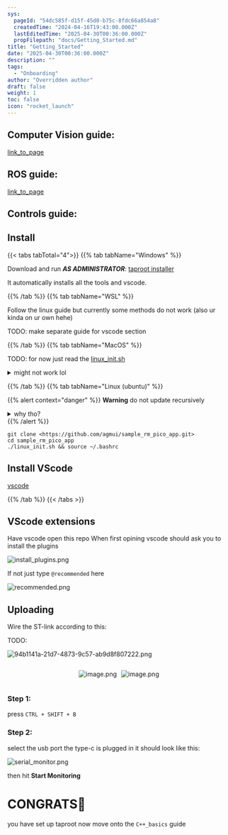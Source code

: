 ```yaml
---
sys:
  pageId: "54dc585f-d15f-45d0-b75c-8fdc66a854a8"
  createdTime: "2024-04-16T19:43:00.000Z"
  lastEditedTime: "2025-04-30T00:36:00.000Z"
  propFilepath: "docs/Getting_Started.md"
title: "Getting_Started"
date: "2025-04-30T00:36:00.000Z"
description: ""
tags:
  - "Onboarding"
author: "Overridden author"
draft: false
weight: 1
toc: false
icon: "rocket_launch"
---
```


## Computer Vision guide:

[link_to_page](86d45bc0-388b-4d26-8848-44f255f73d0e)

## ROS guide:

[link_to_page](3c76c1de-ec8f-46d6-8b0a-294005edc2d5)

## Controls guide:

## Install

{{< tabs tabTotal="4">}}
{{% tab tabName="Windows" %}}

Download and run _**AS ADMINISTRATOR**_: [taproot installer](https://github.com/Thornbots/TeachingFreshies/releases/tag/1.0)

It automatically installs all the tools and vscode.

{{% /tab %}}
{{% tab tabName="WSL" %}}

Follow the linux guide but currently some methods do not work (also ur kinda on ur own hehe)

TODO: make separate guide for vscode section

{{% /tab %}}
{{% tab tabName="MacOS" %}}

TODO: for now just read the [linux_init.sh](https://github.com/agmui/sample_rm_pico_app/blob/main/linux_init.sh)

<details>
<summary>might not work lol</summary>

`brew install libusb pkg-config`

Next install: [vscode](https://code.visualstudio.com/Download)

</details>

{{% /tab %}}
{{% tab tabName="Linux (ubuntu)" %}}

{{% alert context="danger" %}}
**Warning** do not update recursively
<details>
<summary>why tho?</summary>
There are some submodules that may go on for a while (like tinyusb) and I highly
recommend you don't need to get them.
If you want to see what submodules I update just look in `linux_init.sh`
</details>
{{% /alert %}}

```shell
git clone <https://github.com/agmui/sample_rm_pico_app.git>
cd sample_rm_pico_app
./linux_init.sh && source ~/.bashrc
```

## Install VScode

[vscode](https://code.visualstudio.com/Download)

{{% /tab %}}
{{< /tabs >}}

## VScode extensions

Have vscode open this repo
When first opining vscode should ask you to install the plugins

![install_plugins.png](https://prod-files-secure.s3.us-west-2.amazonaws.com/d518164a-d88e-44d1-a4ee-3adb3bd8bce0/89bd30f0-1825-4e77-867b-0a41ce370880/install_plugins.png?X-Amz-Algorithm=AWS4-HMAC-SHA256&X-Amz-Content-Sha256=UNSIGNED-PAYLOAD&X-Amz-Credential=ASIAZI2LB4665W633PKH%2F20250614%2Fus-west-2%2Fs3%2Faws4_request&X-Amz-Date=20250614T090757Z&X-Amz-Expires=3600&X-Amz-Security-Token=IQoJb3JpZ2luX2VjED8aCXVzLXdlc3QtMiJHMEUCIAKn9OpsE9Gvp3kGoxbcFU5mf%2BdIS3b%2BMEzK5ytT9Rj2AiEAqpM2hmBoY%2Fi16I8kUUXqNECwl3EiwyAw5sQZ5NJA4n8q%2FwMIKBAAGgw2Mzc0MjMxODM4MDUiDFNgfijkdxWLSiUxjSrcA0x9Ka%2Bd3nTgizhDo%2B%2BOStpKnusH4mz2bfOmT5VUcBXGjbNttSsjHzA6oBYh20EMejFZkbgm56NBnMidBXSEugmDlVO9t8bjE7%2Fdl%2FZeh1pjouRprm6gvO6svQo6%2F6LJ24BKYWneU%2B8AZZNqazyKMoaUGZ%2BdsCgyi7eM7qzCAKFrbdGjwpmBrAupppGw7AjwyjrmvZWRdP547t%2BOTCfeQjEvv%2BMRCCIpN%2BD1DVHB0LjJIujQr5AsNYIa5oJ8Ck63Q7wo%2FAYPVKJz1h2Yc3y0VSyyy7Th0cv75V81aFIih7UMVJZQY4AYrJNV4W5Ph%2BfYOJ0W68uujHu5Iu6vCQBPfP3CFxouYd%2FRlVWSxxfUTqm%2FMAbxRgjB7TZ8w2CZV6vamYVpl2BWZEYFChO7mH97tlta%2Fw%2BqWZMWp%2BmkOqezRZulD0PgA5VK%2Fcd%2FzRfDupIPcesHwtOs2ZMjdgihvcq89%2Fo6WG0JlaIhcX%2BZgHJVyrCtD1bTjzcbeWNVLAW1qZbUs2W3a9icoqH02C8yTzYgVdVTvNeq9X2BdaFDfBYvB09vKbU5zYXBpYd%2B9f3%2FxMTGQjnmZEr2aqbWoEGoM1levyO9vkcM%2B%2F2okVqP0wlUdV3UjZjhy%2FNBWkKRDwOmMPm7tMIGOqUByE570euM9jeyxJq%2FvrRUhG2tMhZOHEyNC51eVODQ0boF9Dr78gmm2ardpgBwtRanygG7MU%2FXGpm3IyD1tzlS%2F8OnaZTCZ6LQN0AORubpiJ0UXjfPUvW81soE%2BUtRRR1truG4P26wKqZ37TXujHzcNa01ymke37Fgcwu0yi9lN635BW4OiMj2rEx0RH56jh2xWyUu1ivCCE2hScHZrzYnKOnZDIIe&X-Amz-Signature=f9cbab0c724c8f0561acf0342fe0951a18157a97c5eeb100d51ee69ee19d69d3&X-Amz-SignedHeaders=host&x-amz-checksum-mode=ENABLED&x-id=GetObject)

If not just type `@recommended` here  

![recommended.png](https://prod-files-secure.s3.us-west-2.amazonaws.com/d518164a-d88e-44d1-a4ee-3adb3bd8bce0/61e661e9-5d85-4dfc-be0d-8d2097a5e793/recommended.png?X-Amz-Algorithm=AWS4-HMAC-SHA256&X-Amz-Content-Sha256=UNSIGNED-PAYLOAD&X-Amz-Credential=ASIAZI2LB4665W633PKH%2F20250614%2Fus-west-2%2Fs3%2Faws4_request&X-Amz-Date=20250614T090757Z&X-Amz-Expires=3600&X-Amz-Security-Token=IQoJb3JpZ2luX2VjED8aCXVzLXdlc3QtMiJHMEUCIAKn9OpsE9Gvp3kGoxbcFU5mf%2BdIS3b%2BMEzK5ytT9Rj2AiEAqpM2hmBoY%2Fi16I8kUUXqNECwl3EiwyAw5sQZ5NJA4n8q%2FwMIKBAAGgw2Mzc0MjMxODM4MDUiDFNgfijkdxWLSiUxjSrcA0x9Ka%2Bd3nTgizhDo%2B%2BOStpKnusH4mz2bfOmT5VUcBXGjbNttSsjHzA6oBYh20EMejFZkbgm56NBnMidBXSEugmDlVO9t8bjE7%2Fdl%2FZeh1pjouRprm6gvO6svQo6%2F6LJ24BKYWneU%2B8AZZNqazyKMoaUGZ%2BdsCgyi7eM7qzCAKFrbdGjwpmBrAupppGw7AjwyjrmvZWRdP547t%2BOTCfeQjEvv%2BMRCCIpN%2BD1DVHB0LjJIujQr5AsNYIa5oJ8Ck63Q7wo%2FAYPVKJz1h2Yc3y0VSyyy7Th0cv75V81aFIih7UMVJZQY4AYrJNV4W5Ph%2BfYOJ0W68uujHu5Iu6vCQBPfP3CFxouYd%2FRlVWSxxfUTqm%2FMAbxRgjB7TZ8w2CZV6vamYVpl2BWZEYFChO7mH97tlta%2Fw%2BqWZMWp%2BmkOqezRZulD0PgA5VK%2Fcd%2FzRfDupIPcesHwtOs2ZMjdgihvcq89%2Fo6WG0JlaIhcX%2BZgHJVyrCtD1bTjzcbeWNVLAW1qZbUs2W3a9icoqH02C8yTzYgVdVTvNeq9X2BdaFDfBYvB09vKbU5zYXBpYd%2B9f3%2FxMTGQjnmZEr2aqbWoEGoM1levyO9vkcM%2B%2F2okVqP0wlUdV3UjZjhy%2FNBWkKRDwOmMPm7tMIGOqUByE570euM9jeyxJq%2FvrRUhG2tMhZOHEyNC51eVODQ0boF9Dr78gmm2ardpgBwtRanygG7MU%2FXGpm3IyD1tzlS%2F8OnaZTCZ6LQN0AORubpiJ0UXjfPUvW81soE%2BUtRRR1truG4P26wKqZ37TXujHzcNa01ymke37Fgcwu0yi9lN635BW4OiMj2rEx0RH56jh2xWyUu1ivCCE2hScHZrzYnKOnZDIIe&X-Amz-Signature=4244aa54c5841a62e5f164bfd2ea8bff09bc2ba12f2a8d5948d8e8d754c038e1&X-Amz-SignedHeaders=host&x-amz-checksum-mode=ENABLED&x-id=GetObject)

## Uploading

Wire the ST-link according to this:

TODO:

![94b1141a-21d7-4873-9c57-ab9d8f807222.png](https://prod-files-secure.s3.us-west-2.amazonaws.com/d518164a-d88e-44d1-a4ee-3adb3bd8bce0/e5fad17d-ab82-4300-9f4c-505ab4b1202c/94b1141a-21d7-4873-9c57-ab9d8f807222.png?X-Amz-Algorithm=AWS4-HMAC-SHA256&X-Amz-Content-Sha256=UNSIGNED-PAYLOAD&X-Amz-Credential=ASIAZI2LB4665W633PKH%2F20250614%2Fus-west-2%2Fs3%2Faws4_request&X-Amz-Date=20250614T090757Z&X-Amz-Expires=3600&X-Amz-Security-Token=IQoJb3JpZ2luX2VjED8aCXVzLXdlc3QtMiJHMEUCIAKn9OpsE9Gvp3kGoxbcFU5mf%2BdIS3b%2BMEzK5ytT9Rj2AiEAqpM2hmBoY%2Fi16I8kUUXqNECwl3EiwyAw5sQZ5NJA4n8q%2FwMIKBAAGgw2Mzc0MjMxODM4MDUiDFNgfijkdxWLSiUxjSrcA0x9Ka%2Bd3nTgizhDo%2B%2BOStpKnusH4mz2bfOmT5VUcBXGjbNttSsjHzA6oBYh20EMejFZkbgm56NBnMidBXSEugmDlVO9t8bjE7%2Fdl%2FZeh1pjouRprm6gvO6svQo6%2F6LJ24BKYWneU%2B8AZZNqazyKMoaUGZ%2BdsCgyi7eM7qzCAKFrbdGjwpmBrAupppGw7AjwyjrmvZWRdP547t%2BOTCfeQjEvv%2BMRCCIpN%2BD1DVHB0LjJIujQr5AsNYIa5oJ8Ck63Q7wo%2FAYPVKJz1h2Yc3y0VSyyy7Th0cv75V81aFIih7UMVJZQY4AYrJNV4W5Ph%2BfYOJ0W68uujHu5Iu6vCQBPfP3CFxouYd%2FRlVWSxxfUTqm%2FMAbxRgjB7TZ8w2CZV6vamYVpl2BWZEYFChO7mH97tlta%2Fw%2BqWZMWp%2BmkOqezRZulD0PgA5VK%2Fcd%2FzRfDupIPcesHwtOs2ZMjdgihvcq89%2Fo6WG0JlaIhcX%2BZgHJVyrCtD1bTjzcbeWNVLAW1qZbUs2W3a9icoqH02C8yTzYgVdVTvNeq9X2BdaFDfBYvB09vKbU5zYXBpYd%2B9f3%2FxMTGQjnmZEr2aqbWoEGoM1levyO9vkcM%2B%2F2okVqP0wlUdV3UjZjhy%2FNBWkKRDwOmMPm7tMIGOqUByE570euM9jeyxJq%2FvrRUhG2tMhZOHEyNC51eVODQ0boF9Dr78gmm2ardpgBwtRanygG7MU%2FXGpm3IyD1tzlS%2F8OnaZTCZ6LQN0AORubpiJ0UXjfPUvW81soE%2BUtRRR1truG4P26wKqZ37TXujHzcNa01ymke37Fgcwu0yi9lN635BW4OiMj2rEx0RH56jh2xWyUu1ivCCE2hScHZrzYnKOnZDIIe&X-Amz-Signature=43e4312dda366f10b73fbc17290a79302868fb7c10176bc8dcaf97a95a671c30&X-Amz-SignedHeaders=host&x-amz-checksum-mode=ENABLED&x-id=GetObject)

<div style="display: flex;flex-direction: row; column-gap:10px; max-width: 630px;justify-content: center;">
<div>

![image.png](https://prod-files-secure.s3.us-west-2.amazonaws.com/d518164a-d88e-44d1-a4ee-3adb3bd8bce0/210ecb78-1116-4d7b-b9b7-2292f66fa2c2/image.png?X-Amz-Algorithm=AWS4-HMAC-SHA256&X-Amz-Content-Sha256=UNSIGNED-PAYLOAD&X-Amz-Credential=ASIAZI2LB4665X6I2EZS%2F20250614%2Fus-west-2%2Fs3%2Faws4_request&X-Amz-Date=20250614T090800Z&X-Amz-Expires=3600&X-Amz-Security-Token=IQoJb3JpZ2luX2VjED8aCXVzLXdlc3QtMiJGMEQCIFqpqR1BtGE%2Bx7fkjEpa5VRy34Bxa9j25CQHSgW8NVRTAiAWkzjdbg7MwADNu1ga1rBzRFBJjoeMoc2A885pOtqr4Sr%2FAwgoEAAaDDYzNzQyMzE4MzgwNSIMcXn4CnamtsHsGUp4KtwD3SM%2BF%2BbiVzUs0Ep5aNv79PRdHonfFAUTDoPRJFTDysddlYTQvglXjdXDmscblVN9EsOnH5nxJ1j%2FOR6kXuP9tIlcfpIgEfcZ1aBtqsN%2FfPPKliQB9eA0U8o2b5LJG0yUb6RG19Fx76eBVNZbnLZ6XHKFBuY69ycZY5E8dmCfCsl%2BP5UTpXJQ4NpzW5zy4qnBSBgy1z%2FmsbekD%2FVVGQds207ddzv8reMl43Ok%2FJtaOZfM5Tf2gEBWSThQnRK%2BAcPImI1ZxL7nwTW%2BRap%2BkJNhOjQIvHMwusA60tVSqNRbOLSdWOzSodg8%2BV%2B%2B9gqo2DhKnhTorTpicqxl1%2BetlFcRAoO695ZHZiCJmu0NYpKhQ7K8QrYMCoGC%2BhaV2YmJJDCDj9rMYbx3IhYAop7GFWychGI4GsjwT7JdgbFv7qW9B9JjTlPbq3CuPTGpXRmucWzY5UjZWPfcbgkVwUswfZhMSFTbNTgS2o8pB1RftAOVsKlfD6ToawKlBYRHp9jKKgoXym7iVhi4MC5LNXbOxPl1LtmXkHC0gd100l7vYnsgOEhtkCexJX75nRDnYeiO2uz0hVxlhjbBWgPgoMoprx6OpJGm9Xg6%2BvdicpLPDb4MEGQO%2BdMv%2BlNm37qn30Ewir20wgY6pgFCtOMgTRkSv1ry9v7oaI1uGBZIjxWNgBr%2B1FDUcdhpqjQsfqyDxUM0xQ8FWyZPRpU42qkPpHsf4P%2BdrNkVx%2FmZLuXbsulZBvL4VlaGAON8YqkuoH%2B8PUqJ81jZphDLAWYgL%2F3vydiET4kIGp3mrc7l3rFKyK0S0Gr51fsp9RlXfyD64p9Og51s1e3QiEtEjeA3577WyqigcFp6H2phf%2FYFmjHg%2Fkvm&X-Amz-Signature=f7b0d7044667caa41cced278c62b0cd09f37523c9f2d2b824c94151b0480e1a5&X-Amz-SignedHeaders=host&x-amz-checksum-mode=ENABLED&x-id=GetObject)

</div>
<div>

![image.png](https://prod-files-secure.s3.us-west-2.amazonaws.com/d518164a-d88e-44d1-a4ee-3adb3bd8bce0/33a0fd0f-8ca6-4a86-8e09-26e95ded1fff/image.png?X-Amz-Algorithm=AWS4-HMAC-SHA256&X-Amz-Content-Sha256=UNSIGNED-PAYLOAD&X-Amz-Credential=ASIAZI2LB46627LXGGBT%2F20250614%2Fus-west-2%2Fs3%2Faws4_request&X-Amz-Date=20250614T090800Z&X-Amz-Expires=3600&X-Amz-Security-Token=IQoJb3JpZ2luX2VjED8aCXVzLXdlc3QtMiJHMEUCIBCwILYTs3LOP15EDVuAUo1BQDSdWioWFzaNyb6W8yYQAiEAweqUKAzmmxAUFCo6zSlq12n%2Bk54B2127lf3h6Dk8hlcq%2FwMIKBAAGgw2Mzc0MjMxODM4MDUiDAiAAMde1ktCCtjoDCrcA%2B23loj9G2JFNDK4pGzfvoJ1uIF2Syi%2BVBHMkz2NnOjDJL6gq%2BSWIchwNCS4YFIU6GShlrL5U8ndYqRclPX%2BaCkGyuAr1g%2FRTqIcESjI19CNlNEuwVeRTV2fxhotpiH1afMOCBFEtGIIz5tkzayNgVWcns6UxUJ7oH6FkV3VWZbCUm8ywRi6P9D3nFuXpbDS7pnVJfeV%2FKA%2BYgu2tAMDoVFfAgI%2BrUVkhdB3HW9zRn8vF%2BdJQvF2OckLZyxdrG2srccAU2%2B9osWYp7ODBE%2BbKeSi%2BV%2B3mDbhey1GXAXwu9lBhFGIrgCzW3hSXmr9CzqlrypYx9wePbR2aa5YYhgP4RhpHia6JIvszrpnlDOtTKLPMpSaz4YodNYQPeQxfwa03B%2B%2B0FMR1T3liwv%2BWwMiqFHmwjZeSm12UFBqITyOGS%2BhGvwrNkqJzakUN9mUF44bj5OZ7%2BJ08tycnXrq5ImSqytl6jgz1BMhxdwNqVXPYGdW5e6oXB2L1JwCrgIKcR%2BxqvAuFfkW2gt%2B4CtzWgM0IIqm5eGVZXFv2H2HHlEkWZqrtFWj0kqvYBddHbYBhM%2FwLro9E2%2FDL5fsIez90ddwmqNr6vqfJYGfDW7iWKChYDvL34kEoutJwELVFLx%2FMOa8tMIGOqUBklywYodWw0t%2FjCvaxMHhlE%2FVUiJogQ7ar%2FKZrnegYrWUj1ih8ytpy%2FuEP2fYi0KTReh0aXOiwCwZKmm1KT3lR%2BrOtA9b17OhZMT5st%2FUuTWLmJ8Ac5N3Gh6POxMpkN2FS4C4%2BdF8H49Zkf%2B3iA25n6mkCCrzNZ9lF%2FLeMX3iLTKpDxqaXmFqLCc6KoqIPaHYFM4%2BEBY4IWYhzhwO%2BcUiGyUM5L%2FY&X-Amz-Signature=144d68acea936e35e3936803845154868fc32d6638dead48dd86ad19a4f3b535&X-Amz-SignedHeaders=host&x-amz-checksum-mode=ENABLED&x-id=GetObject)

</div>
</div>

### Step 1:

press `CTRL + SHIFT + B`

### Step 2:

select the usb port the type-c is plugged in it should look like this:

![serial_monitor.png](https://prod-files-secure.s3.us-west-2.amazonaws.com/d518164a-d88e-44d1-a4ee-3adb3bd8bce0/f03f4774-05d4-4393-b6a0-d5efb6d315ab/serial_monitor.png?X-Amz-Algorithm=AWS4-HMAC-SHA256&X-Amz-Content-Sha256=UNSIGNED-PAYLOAD&X-Amz-Credential=ASIAZI2LB4665W633PKH%2F20250614%2Fus-west-2%2Fs3%2Faws4_request&X-Amz-Date=20250614T090757Z&X-Amz-Expires=3600&X-Amz-Security-Token=IQoJb3JpZ2luX2VjED8aCXVzLXdlc3QtMiJHMEUCIAKn9OpsE9Gvp3kGoxbcFU5mf%2BdIS3b%2BMEzK5ytT9Rj2AiEAqpM2hmBoY%2Fi16I8kUUXqNECwl3EiwyAw5sQZ5NJA4n8q%2FwMIKBAAGgw2Mzc0MjMxODM4MDUiDFNgfijkdxWLSiUxjSrcA0x9Ka%2Bd3nTgizhDo%2B%2BOStpKnusH4mz2bfOmT5VUcBXGjbNttSsjHzA6oBYh20EMejFZkbgm56NBnMidBXSEugmDlVO9t8bjE7%2Fdl%2FZeh1pjouRprm6gvO6svQo6%2F6LJ24BKYWneU%2B8AZZNqazyKMoaUGZ%2BdsCgyi7eM7qzCAKFrbdGjwpmBrAupppGw7AjwyjrmvZWRdP547t%2BOTCfeQjEvv%2BMRCCIpN%2BD1DVHB0LjJIujQr5AsNYIa5oJ8Ck63Q7wo%2FAYPVKJz1h2Yc3y0VSyyy7Th0cv75V81aFIih7UMVJZQY4AYrJNV4W5Ph%2BfYOJ0W68uujHu5Iu6vCQBPfP3CFxouYd%2FRlVWSxxfUTqm%2FMAbxRgjB7TZ8w2CZV6vamYVpl2BWZEYFChO7mH97tlta%2Fw%2BqWZMWp%2BmkOqezRZulD0PgA5VK%2Fcd%2FzRfDupIPcesHwtOs2ZMjdgihvcq89%2Fo6WG0JlaIhcX%2BZgHJVyrCtD1bTjzcbeWNVLAW1qZbUs2W3a9icoqH02C8yTzYgVdVTvNeq9X2BdaFDfBYvB09vKbU5zYXBpYd%2B9f3%2FxMTGQjnmZEr2aqbWoEGoM1levyO9vkcM%2B%2F2okVqP0wlUdV3UjZjhy%2FNBWkKRDwOmMPm7tMIGOqUByE570euM9jeyxJq%2FvrRUhG2tMhZOHEyNC51eVODQ0boF9Dr78gmm2ardpgBwtRanygG7MU%2FXGpm3IyD1tzlS%2F8OnaZTCZ6LQN0AORubpiJ0UXjfPUvW81soE%2BUtRRR1truG4P26wKqZ37TXujHzcNa01ymke37Fgcwu0yi9lN635BW4OiMj2rEx0RH56jh2xWyUu1ivCCE2hScHZrzYnKOnZDIIe&X-Amz-Signature=68bf5f4625ef3739e4ce5b962392450a0f18bb93936cd65668cbcc322b0b4fe2&X-Amz-SignedHeaders=host&x-amz-checksum-mode=ENABLED&x-id=GetObject)

then hit **Start Monitoring**

# CONGRATS🎉

you have set up taproot now move onto the `C++_basics` guide
